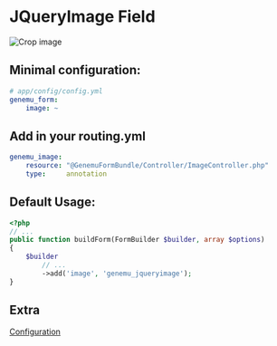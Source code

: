 # JQueryImage Field

![Crop image](https://github.com/genemu/GenemuFormBundle/raw/2.0/Resources/doc/jquery/image/images/crop.png)

## Minimal configuration:

``` yml
# app/config/config.yml
genemu_form:
    image: ~
```

## Add in your routing.yml

``` yml
genemu_image:
    resource: "@GenemuFormBundle/Controller/ImageController.php"
    type:     annotation
```

## Default Usage:

``` php
<?php
// ...
public function buildForm(FormBuilder $builder, array $options)
{
    $builder
        // ...
        ->add('image', 'genemu_jqueryimage');
}
```

## Extra

[Configuration](https://github.com/genemu/GenemuFormBundle/blob/2.0/Resources/doc/jquery/image/default.md)
